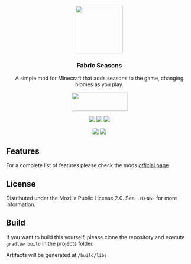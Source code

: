 <p align="center"><img src="https://i.imgur.com/CD1pYdR.png" width="128" height="128"></p>
<h3 align="center">Fabric Seasons</h3>
<p align="center">A simple mod for Minecraft that adds seasons to the game, changing biomes as you play.</p>
<p align="center">
  <a title="Fabric API" href="https://github.com/FabricMC/fabric">
    <img src="https://i.imgur.com/Ol1Tcf8.png" width="151" height="50" />
  </a>
</p>
<p align="center">
  <a href="https://github.com/lucaargolo/fabric-seasons/actions"><img src="https://github.com/lucaargolo/fabric-seasons/workflows/Build/badge.svg"/></a>
  <a href="https://opensource.org/licenses/MPL-2.0"><img src="https://img.shields.io/badge/License-MPL%202.0-blue"></a>
  <a href="https://www.curseforge.com/minecraft/mc-mods/fabric-seasons"><img src="http://cf.way2muchnoise.eu/versions/413523_latest.svg"></a>
</p>
<p align="center">
  <a href="https://www.curseforge.com/minecraft/mc-mods/fabric-seasons"><img src="http://cf.way2muchnoise.eu/full_413523_downloads.svg"></a>
  <a href="https://modrinth.com/mod/fabric-seasons"><img src="https://img.shields.io/modrinth/dt/fabric-seasons?color=00AF5C&label=modrinth&logo=modrinth"></a>
</p>

## Features
For a complete list of features please check the mods [official page](https://www.curseforge.com/minecraft/mc-mods/fabric-seasons)

## License
Distributed under the Mozilla Public License 2.0. See `LICENSE` for more information.

## Build
If you want to build this yourself, please clone the repository and execute `gradlew build` in the projects folder. 

Artifacts will be generated at `/build/libs`


